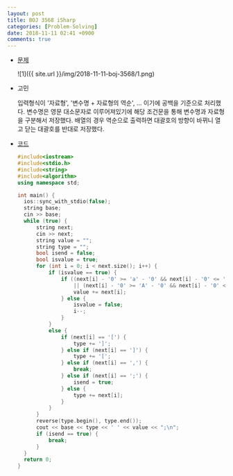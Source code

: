 ```yaml
---
layout: post
title: BOJ 3568 iSharp
categories: [Problem-Solving]
date: 2018-11-11 02:41 +0900
comments: true
---
```


* [문제](https://www.acmicpc.net/problem/3568)

  ![1]({{ site.url }}/img/2018-11-11-boj-3568/1.png)

* 고민

  입력형식이 '자료형', '변수명 + 자료형의 역순', ... 이기에 공백을 기준으로 처리했다. 변수명은 영문 대소문자로 이루어져있기에 해당 조건문을 통해 변수명과 자료형을 구분해서 저장했다. 배열의 경우 역순으로 출력하면 대괄호의 방향이 바뀌니 열고 닫는 대괄호를 반대로 저장했다.

* [코드](https://github.com/Luvery93/Problem-Solving/blob/master/BOJ/3568.cpp)

  ```c++
  #include<iostream>
  #include<stdio.h>
  #include<string>
  #include<algorithm>
  using namespace std;
  
  int main() {
  	ios::sync_with_stdio(false);
  	string base;
  	cin >> base;
  	while (true) {
  		string next;
  		cin >> next;
  		string value = "";
  		string type = "";
  		bool isend = false;
  		bool isvalue = true;
  		for (int i = 0; i < next.size(); i++) {
  			if (isvalue == true) {
  				if ((next[i] - '0' >= 'a' - '0' && next[i] - '0' <= 'z' - '0')
  					|| (next[i] - '0' >= 'A' - '0' && next[i] - '0' <= 'Z' - '0')) {
  					value += next[i];
  				} else {
  					isvalue = false;
  					i--;
  				}
  			}
  			else {
  				if (next[i] == '[') {
  					type += ']';
  				} else if (next[i] == ']') {
  					type += '[';
  				} else if (next[i] == ',') {
  					break;
  				} else if (next[i] == ';') {
  					isend = true;
  				} else {
  					type += next[i];
  				}
  			}
  		}
  		reverse(type.begin(), type.end());
  		cout << base << type << ' ' << value << ";\n";
  		if (isend == true) {
  			break;
  		}
  	}
  	return 0;
  }
  ```